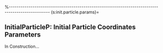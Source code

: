 %---------------------------------------------------------------------------------------------------
(s:init.particle.params)=
## InitialParticleP: Initial Particle Coordinates Parameters

In Construction...

